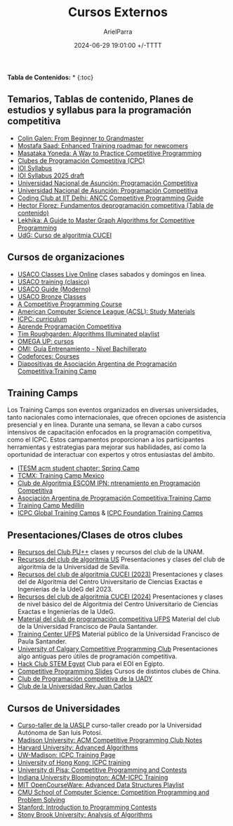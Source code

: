 ﻿---
title: Cursos Externos
description: Presentaciones, videos con temas en orden acerca de la Programación competiti
date: 2024-06-29 19:01:00 +/-TTTT
categories: [Recursos]
author: ArielParra 
tags: [cursos,clases]  
pin: true
mermaid: false
image:
---

__Tabla de Contenidos:__
* 
{:toc} 

## Temarios, Tablas de contenido, Planes de estudios y syllabus para la programación competitiva

- [Colin Galen: From Beginner to Grandmaster](https://www.youtube.com/watch?v=bSdp2WeyuJY)
- [Mostafa Saad: Enhanced Training roadmap for newcomers](https://codeforces.com/blog/entry/97858)
- [Masataka Yoneda: A Way to Practice Competitive Programming](https://drive.google.com/file/d/1T-HqQgiB8HlIntpG3tgk2eHDhz5gImK9/view)
- [Clubes de Programación Competitiva (CPC)](https://drive.google.com/drive/folders/1uH9U53T9ljT-ahlQNgeK83GcH9PzJSND)
- [IOI Syllabus](https://ioinformatics.org/page/syllabus/12)
- [IOI Syllabus 2025 draft](https://algo.sk/ioi-syllabus/ioi-syllabus-2025-draft.pdf)
- [Universidad Nacional de Asunción: Programación Competitiva](https://www.pol.una.py/wp-content/uploads/Electiva-I-Programacion-Competitiva-LCIK.pdf)
- [Universidad Nacional de Asunción: Programación Competitiva](https://www.pol.una.py/wp-content/uploads/2020/10/Electiva-2-Programacion-Competitiva.pdf)
- [Coding Club at IIT Delhi: ANCC Competitive Programming Guide](https://ancc-iitd.github.io/competitive-programming-resources/)
- [Hector Florez: Fundamentos deprogramación competitiva (Tabla de contenido)](https://www.ecoeediciones.com/wp-content/uploads/2024/08/9789585082861_contenido.pdf)
- [Lekhika: A Guide to Master Graph Algorithms for Competitive Programming ](https://www.naukri.com/code360/library/a-guide-to-master-graph-algorithms-for-competitive-programming)
- [UdG: Curso de algoritmia CUCEI](https://dcc.cucei.udg.mx/sites/default/files/i5884_algoritmia_1.pdf)


## Cursos de organizaciones

- [USACO Classes Live Online](https://joincpi.org/classes) clases sabados y domingos en linea.
- [USACO training (clasico)](https://usaco.training/)
- [USACO Guide (Moderno)](https://usaco.guide/)
- [USACO Bronze Classes](https://joincpi.org/video-classes)
- [A Competitive Programming Course ](https://algo.is/t-414-aflv-competitive-programming-course-2016)
- [American Computer Science League (ACSL): Study Materials](https://www.acsl.org/get-started/study-materials) 
- [ICPC: curriculum](https://u.icpc.global/curriculum/)
- [Aprende Programación Competitiva](https://aprende.olimpiada-informatica.org/)
- [Tim Roughgarden: Algorithms Illuminated playlist](https://www.youtube.com/playlist?list=PLEGCF-WLh2RLHqXx6-GZr_w7LgqKDXxN_)
- [OMEGA UP: cursos](https://omegaup.com/course/) 
- [OMI: Guía Entrenamiento - Nivel Bachillerato](https://www.olimpiadadeinformatica.org.mx/omi/omi/Material/Preparacion_OMI_DF_EdoMex_Bach.aspx)
- [Codeforces: Courses](https://codeforces.com/edu/courses)
- [Diapositivas de Asociación Argentina de Programación Competitiva:Training Camp](https://www.pc-arg.com/tc-arg/previous_editions)


## Training Camps

Los Training Camps son eventos organizados en diversas universidades, tanto nacionales como internacionales, que ofrecen opciones de asistencia presencial y en línea. Durante una semana, se llevan a cabo cursos intensivos de capacitación enfocados en la programación competitiva, como el ICPC. Estos campamentos proporcionan a los participantes herramientas y estrategias para mejorar sus habilidades, así como la oportunidad de interactuar con expertos y otros entusiastas del ámbito.

- [ITESM acm student chapter: Spring Camp](https://acmmty.com/Trainings/)
- [TCMX: Training Camp Mexico](https://tcmx.icpcmexico.org/)
- [Club de Algoritmia ESCOM IPN: ntrenamiento en Programación Competitiva](https://algoritmiaescom.eakdemy.com/)
- [Asociación Argentina de Programación Competitiva:Training Camp](https://www.pc-arg.com/tc-arg/)
- [Training Camp Medillin](https://www.tcmedellin.com/)
- [ICPC Global Training Camps](https://icpc.global/regionals/finder/ICPC-Camp) & [ICPC Foundation Training Camps](https://u.icpc.global/camps/)

## Presentaciones/Clases de otros clubes

- [Recursos del Club PU++](https://drive.google.com/drive/folders/102ieishfTjxw0nq-Q0vs3E3AITbA5oYZ) clases y recursos del club de la UNAM.
- [Recursos del club de algoritmia US](https://drive.google.com/drive/folders/1HRhaTf-Dtha1T21ZTzjj7y-6WswkB9OP) Presentaciones y clases del club de algoritmia de la Universidad de Sevilla.
- [Recursos del club de algoritmia CUCEI (2023)](https://drive.google.com/drive/folders/19O2Cykuk5HtxvbHT1Ixf1uOR8H3QdS0_) Presentaciones y clases del de Algoritmia del Centro Universitario de Ciencias Exactas e Ingenierías de la UdeG del 2023.
- [Recursos del club de algoritmia CUCEI (2024)](https://drive.google.com/drive/folders/1iV_VFbMpodIqZWTOoqZYBhbsbimjyFtg) Presentaciones y clases de nivel básico del de Algoritmia del Centro Universitario de Ciencias Exactas e Ingenierías de la UdeG.
- [Material del club de programación competitiva UFPS](https://programacioncompetitivaufps.github.io/) Material del club de la Universidad Francisco de Paula Santander.
- [Training Center UFPS](https://trainingcenter.cloud.ufps.edu.co/material-publico) Material público de la Universidad Francisco de Paula Santander.
- [University of Calgary Competitive Programming Club](https://cpc.cpsc.ucalgary.ca/presentations/weekly-meetings/) Presentaciones algo antiguas pero útiles de programación competitiva.
- [Hack Club STEM Egypt](https://stemegypt.hackclub.com/cp) Club para el EOI en Egipto.
- [Competitive Programming Slides](https://github.com/sam571128/CP-Slides) Cursos de distintos clubes de China.
- [Club de Programación competitiva de la UADY](https://sites.google.com/view/cpcfmat-uady/entrenamientos/iniciaci%C3%B3n)
- [Club de la Universidad Rey Juan Carlos](https://github.com/isaaclo97/programacion-competitiva/tree/main/Cursos)

## Cursos de Universidades

- [Curso-taller de la UASLP](https://icpcsanluis.github.io/curso/) curso-taller creado por la Universidad Autónoma de San luis Potosí.
- [Madison University: ACM Competitive Programming Club Notes](https://w3.cs.jmu.edu/mayfiecs/cs280/)
- [Harvard University: Advanced Algorithms](https://www.youtube.com/playlist?list=PL2SOU6wwxB0uP4rJgf5ayhHWgw7akUWSf)
- [UW-Madison: ICPC Training Page](https://pages.cs.wisc.edu/~dieter/ICPC/23-24/)
- [University of Hong Kong: ICPC training](https://i.cs.hku.hk/~provinci/training.html)
- [University di Pisa: Competitive Programming and Contests](https://pages.di.unipi.it/rossano/competitive/)
- [Indiana University Bloomington: ACM-ICPC Training](https://cgi.luddy.indiana.edu/~ehaghver/TEACHING/Y390-s13/)
- [MIT OpenCourseWare: Advanced Data Structures Playlist](https://www.youtube.com/playlist?list=PLUl4u3cNGP61hsJNdULdudlRL493b-XZf)
- [CMU School of Computer Science: Competition Programming and Problem Solving](https://contest.cs.cmu.edu/295/s24/)
- [Stanford: Introduction to Programming Contests ](https://web.stanford.edu/class/cs97si/)
- [Stony Brook University: Analysis of Algorithms](https://www3.cs.stonybrook.edu/~skiena/373/videos/)
